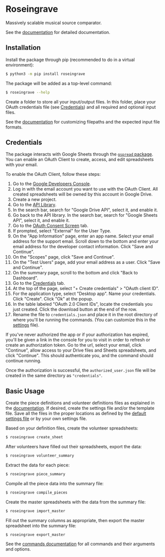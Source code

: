 # Roseingrave

Massively scalable musical source comparator.

See the
[documentation](https://github.com/scarlatti/roseingrave/blob/main/Documentation.md)
for detailed documentation.

## Installation

Install the package through pip (recommended to do in a virtual environment):

```bash
$ python3 -m pip install roseingrave
```

The package will be added as a top-level command:

```bash
$ roseingrave --help
```

Create a folder to store all your input/output files. In this folder, place your
OAuth credentials file (see
[Credentials](https://github.com/scarlatti/roseingrave#credentials))
and all required and optional input files.

See the
[documentation](https://github.com/scarlatti/roseingrave/blob/main/Documentation.md)
for customizing filepaths and the expected input file formats.

## Credentials

The package interacts with Google Sheets through the
[`gspread` package](https://docs.gspread.org/en/latest/).
You can enable an OAuth Client to create, access, and edit spreadsheets with
your email.

To enable the OAuth Client, follow these steps:

1. Go to the [Google Developers Console](https://console.cloud.google.com/).
2. Log in with the email account you want to use with the OAuth Client. All
   created spreadsheets will be owned by this account in Google Drive.
3. Create a new project.
4. Go to the [API Library](https://console.cloud.google.com/apis/library).
5. In the search bar, search for "Google Drive API", select it, and enable it.
6. Go back to the API library. In the search bar, search for "Google Sheets
   API", select it, and enable it.
7. Go to the
   [OAuth Consent Screen](https://console.cloud.google.com/apis/credentials/consent)
   tab.
8. If prompted, select "External" for the User Type.
9. On the "App Information" page, enter an app name. Select your email address
   for the support email. Scroll down to the bottom and enter your email address
   for the developer contact information. Click "Save and Continue".
10. On the "Scopes" page, click "Save and Continue".
11. On the "Test Users" page, add your email address as a user. Click "Save and
    Continue".
12. On the summary page, scroll to the bottom and click "Back to Dashboard".
13. Go to the [Credentials](https://console.cloud.google.com/apis/credentials)
    tab.
14. At the top of the page, select "+ Create credentials" > "OAuth client ID".
15. For the application type, select "Desktop app". Name your credentials.
    Click "Create". Click "Ok" at the popup.
16. In the table labeled "OAuth 2.0 Client IDs", locate the credentials you just
    created. Click the download button at the end of the row.
17. Rename the file to `credentials.json` and place it in the root directory of
    where you'll be running the commands. (You can customize this in the
    [settings](https://github.com/scarlatti/roseingrave/blob/main/Documentation.md#settings-optional)
    file).

If you've never authorized the app or if your authorization has expired, you'll
be given a link in the console for you to visit in order to refresh or create
an authorization token. Go to the url, select your email, click "Continue",
allow access to your Drive files and Sheets spreadsheets, and click "Continue".
This should authenticate you, and the command should continue running.

Once the authorization is successful, the `authorized_user.json` file will be
created in the same directory as `"credentials"`.

## Basic Usage

Create the piece definitions and volunteer definitions files as explained in the
[documentation](https://github.com/scarlatti/roseingrave/blob/main/Documentation.md#input-files).
If desired, create the settings file and/or the template file. Save all the
files in the proper locations as defined by the
[default settings file](https://github.com/scarlatti/roseingrave/blob/main/src/roseingrave/defaults/roseingrave.json)
or by your own settings file.

Based on your definition files, create the volunteer spreadsheets:

```bash
$ roseingrave create_sheet
```

After volunteers have filled out their spreadsheets, export the data:

```bash
$ roseingrave volunteer_summary
```

Extract the data for each piece:

```bash
$ roseingrave piece_summary
```

Compile all the piece data into the summary file:

```bash
$ roseingrave compile_pieces
```

Create the master spreadsheets with the data from the summary file:

```bash
$ roseingrave import_master
```

Fill out the summary columns as appropriate, then export the master spreadsheet
into the summary file:

```bash
$ roseingrave export_master
```

See the
[commands documentation](https://github.com/scarlatti/roseingrave/blob/main/Documentation.md#commands)
for all commands and their arguments and options.

